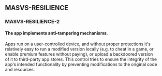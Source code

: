##  MASVS-RESILIENCE

### MASVS-RESILIENCE-2

#### The app implements anti-tampering mechanisms.

Apps run on a user-controlled device, and without proper protections it's relatively easy to run a modified version locally (e.g. to cheat in a game, or enable premium features without paying), or upload a backdoored version of it to third-party app stores. This control tries to ensure the integrity of the app's intended functionality by preventing modifications to the original code and resources.